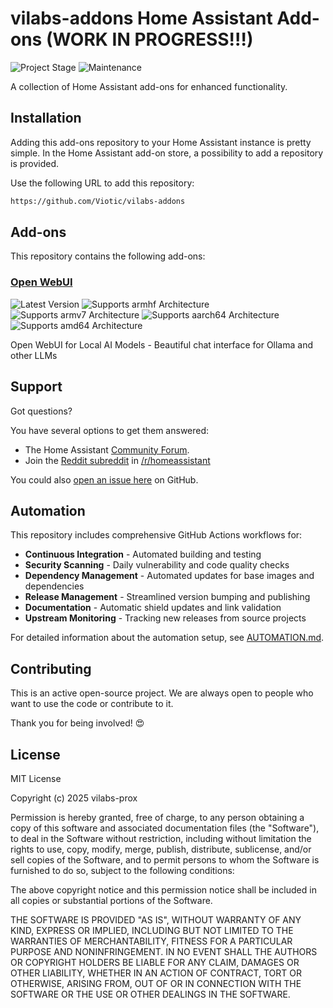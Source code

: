 # vilabs-addons Home Assistant Add-ons (WORK IN PROGRESS!!!)

![Project Stage][project-stage-shield]
![Maintenance][maintenance-shield]

A collection of Home Assistant add-ons for enhanced functionality.

## Installation

Adding this add-ons repository to your Home Assistant instance is pretty simple.
In the Home Assistant add-on store, a possibility to add a repository is provided.

Use the following URL to add this repository:

```txt
https://github.com/Viotic/vilabs-addons
```

## Add-ons

This repository contains the following add-ons:

### [Open WebUI](./open-webui/README.md)

![Latest Version][openwebui-version-shield]
![Supports armhf Architecture][openwebui-armhf-shield]
![Supports armv7 Architecture][openwebui-armv7-shield]
![Supports aarch64 Architecture][openwebui-aarch64-shield]
![Supports amd64 Architecture][openwebui-amd64-shield]

Open WebUI for Local AI Models - Beautiful chat interface for Ollama and other LLMs

## Support

Got questions?

You have several options to get them answered:

- The Home Assistant [Community Forum][forum].
- Join the [Reddit subreddit][reddit] in [/r/homeassistant][reddit]

You could also [open an issue here][issue] on GitHub.

## Automation

This repository includes comprehensive GitHub Actions workflows for:

- **Continuous Integration** - Automated building and testing
- **Security Scanning** - Daily vulnerability and code quality checks
- **Dependency Management** - Automated updates for base images and dependencies
- **Release Management** - Streamlined version bumping and publishing
- **Documentation** - Automatic shield updates and link validation
- **Upstream Monitoring** - Tracking new releases from source projects

For detailed information about the automation setup, see [AUTOMATION.md](.github/AUTOMATION.md).

## Contributing

This is an active open-source project. We are always open to people who want to
use the code or contribute to it.

Thank you for being involved! 😍

## License

MIT License

Copyright (c) 2025 vilabs-prox

Permission is hereby granted, free of charge, to any person obtaining a copy
of this software and associated documentation files (the "Software"), to deal
in the Software without restriction, including without limitation the rights
to use, copy, modify, merge, publish, distribute, sublicense, and/or sell
copies of the Software, and to permit persons to whom the Software is
furnished to do so, subject to the following conditions:

The above copyright notice and this permission notice shall be included in all
copies or substantial portions of the Software.

THE SOFTWARE IS PROVIDED "AS IS", WITHOUT WARRANTY OF ANY KIND, EXPRESS OR
IMPLIED, INCLUDING BUT NOT LIMITED TO THE WARRANTIES OF MERCHANTABILITY,
FITNESS FOR A PARTICULAR PURPOSE AND NONINFRINGEMENT. IN NO EVENT SHALL THE
AUTHORS OR COPYRIGHT HOLDERS BE LIABLE FOR ANY CLAIM, DAMAGES OR OTHER
LIABILITY, WHETHER IN AN ACTION OF CONTRACT, TORT OR OTHERWISE, ARISING FROM,
OUT OF OR IN CONNECTION WITH THE SOFTWARE OR THE USE OR OTHER DEALINGS IN THE
SOFTWARE.

[forum]: https://community.home-assistant.io
[issue]: https://github.com/Viotic/vilabs-addons/issues
[reddit]: https://reddit.com/r/homeassistant
[maintenance-shield]: https://img.shields.io/maintenance/yes/2025.svg
[project-stage-shield]: https://img.shields.io/badge/project%20stage-experimental-yellow.svg
[openwebui-aarch64-shield]: https://img.shields.io/badge/aarch64-yes-green.svg
[openwebui-amd64-shield]: https://img.shields.io/badge/amd64-yes-green.svg
[openwebui-armhf-shield]: https://img.shields.io/badge/armhf-no-red.svg
[openwebui-armv7-shield]: https://img.shields.io/badge/armv7-yes-green.svg
[openwebui-version-shield]: https://img.shields.io/badge/version-1.0.0-blue.svg
